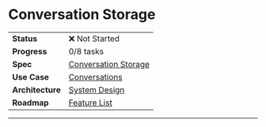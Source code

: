 # Conversation Storage

| | |
|---|---|
| **Status** | ❌ Not Started |
| **Progress** | 0/8 tasks |
| **Spec** | [Conversation Storage](../../roadmap.md) |
| **Use Case** | [Conversations](../../../../../products/anygpt/cases/conversations.md) |
| **Architecture** | [System Design](../../architecture.md) |
| **Roadmap** | [Feature List](../../roadmap.md) |

---

